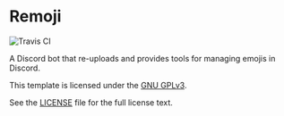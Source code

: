 # Remoji

![Travis CI](https://travis-ci.org/shinotheshino/remoji-bot.svg?branch=master)

A Discord bot that re-uploads and provides tools for managing emojis in Discord.

This template is licensed under the [GNU GPLv3](https://www.gnu.org/licenses/).

See the [LICENSE](LICENSE) file for the full license text.
